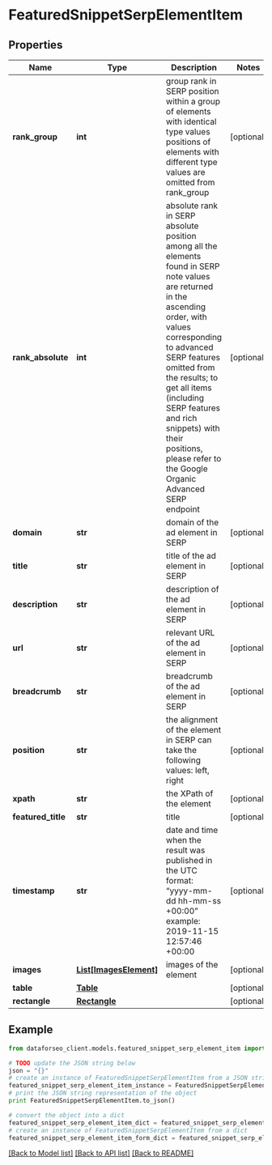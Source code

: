 # FeaturedSnippetSerpElementItem


## Properties

Name | Type | Description | Notes
------------ | ------------- | ------------- | -------------
**rank_group** | **int** | group rank in SERP position within a group of elements with identical type values positions of elements with different type values are omitted from rank_group | [optional] 
**rank_absolute** | **int** | absolute rank in SERP absolute position among all the elements found in SERP note values are returned in the ascending order, with values corresponding to advanced SERP features omitted from the results; to get all items (including SERP features and rich snippets) with their positions, please refer to the Google Organiс Advanced SERP endpoint | [optional] 
**domain** | **str** | domain of the ad element in SERP | [optional] 
**title** | **str** | title of the ad element in SERP | [optional] 
**description** | **str** | description of the ad element in SERP | [optional] 
**url** | **str** | relevant URL of the ad element in SERP | [optional] 
**breadcrumb** | **str** | breadcrumb of the ad element in SERP | [optional] 
**position** | **str** | the alignment of the element in SERP can take the following values: left, right | [optional] 
**xpath** | **str** | the XPath of the element | [optional] 
**featured_title** | **str** | title | [optional] 
**timestamp** | **str** | date and time when the result was published in the UTC format: “yyyy-mm-dd hh-mm-ss +00:00” example: 2019-11-15 12:57:46 +00:00 | [optional] 
**images** | [**List[ImagesElement]**](ImagesElement.md) | images of the element | [optional] 
**table** | [**Table**](Table.md) |  | [optional] 
**rectangle** | [**Rectangle**](Rectangle.md) |  | [optional] 

## Example

```python
from dataforseo_client.models.featured_snippet_serp_element_item import FeaturedSnippetSerpElementItem

# TODO update the JSON string below
json = "{}"
# create an instance of FeaturedSnippetSerpElementItem from a JSON string
featured_snippet_serp_element_item_instance = FeaturedSnippetSerpElementItem.from_json(json)
# print the JSON string representation of the object
print FeaturedSnippetSerpElementItem.to_json()

# convert the object into a dict
featured_snippet_serp_element_item_dict = featured_snippet_serp_element_item_instance.to_dict()
# create an instance of FeaturedSnippetSerpElementItem from a dict
featured_snippet_serp_element_item_form_dict = featured_snippet_serp_element_item.from_dict(featured_snippet_serp_element_item_dict)
```
[[Back to Model list]](../README.md#documentation-for-models) [[Back to API list]](../README.md#documentation-for-api-endpoints) [[Back to README]](../README.md)


